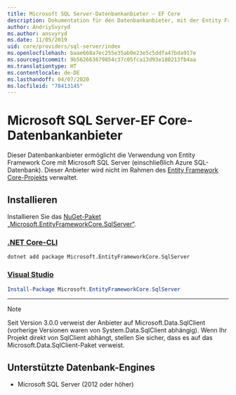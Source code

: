 ```yaml
---
title: Microsoft SQL Server-Datenbankanbieter – EF Core
description: Dokumentation für den Datenbankanbieter, mit der Entity Framework Core mit Microsoft SQL Server verwendet werden kann
author: AndriySvyryd
ms.author: ansvyryd
ms.date: 11/05/2019
uid: core/providers/sql-server/index
ms.openlocfilehash: baae668a7ec255e35ab0e23e5c5ddfa47bda917e
ms.sourcegitcommit: 9b562663679854c37c05fca13d93e180213fb4aa
ms.translationtype: HT
ms.contentlocale: de-DE
ms.lasthandoff: 04/07/2020
ms.locfileid: "78413145"
---
```

# <a name="microsoft-sql-server-ef-core-database-provider"></a>Microsoft SQL Server-EF Core-Datenbankanbieter

Dieser Datenbankanbieter ermöglicht die Verwendung von Entity Framework Core mit Microsoft SQL Server (einschließlich Azure SQL-Datenbank). Dieser Anbieter wird nicht im Rahmen des [Entity Framework Core-Projekts](https://github.com/aspnet/EntityFrameworkCore) verwaltet.

## <a name="install"></a>Installieren

Installieren Sie das [NuGet-Paket „Microsoft.EntityFrameworkCore.SqlServer“](https://www.nuget.org/packages/Microsoft.EntityFrameworkCore.SqlServer/).

### <a name="net-core-cli"></a>[.NET Core-CLI](#tab/dotnet-core-cli)

```dotnetcli
dotnet add package Microsoft.EntityFrameworkCore.SqlServer
```

### <a name="visual-studio"></a>[Visual Studio](#tab/vs)

``` powershell
Install-Package Microsoft.EntityFrameworkCore.SqlServer
```

***

> [!NOTE]
> Seit Version 3.0.0 verweist der Anbieter auf Microsoft.Data.SqlClient (vorherige Versionen waren von System.Data.SqlClient abhängig). Wenn Ihr Projekt direkt von SqlClient abhängt, stellen Sie sicher, dass es auf das Microsoft.Data.SqlClient-Paket verweist.

## <a name="supported-database-engines"></a>Unterstützte Datenbank-Engines

* Microsoft SQL Server (2012 oder höher)
